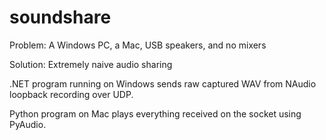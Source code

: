 # soundshare

Problem: A Windows PC, a Mac, USB speakers, and no mixers

Solution: Extremely naive audio sharing

.NET program running on Windows sends raw captured WAV from NAudio loopback recording over UDP.

Python program on Mac plays everything received on the socket using PyAudio.
